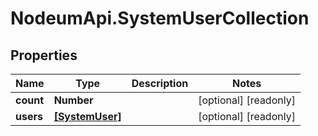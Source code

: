 # NodeumApi.SystemUserCollection

## Properties

Name | Type | Description | Notes
------------ | ------------- | ------------- | -------------
**count** | **Number** |  | [optional] [readonly] 
**users** | [**[SystemUser]**](SystemUser.md) |  | [optional] [readonly] 


